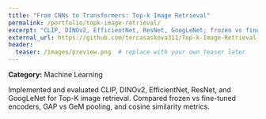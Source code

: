 ```yaml
---
title: "From CNNs to Transformers: Top-k Image Retrieval"
permalink: /portfolio/topk-image-retrieval/
excerpt: "CLIP, DINOv2, EfficientNet, ResNet, GoogLeNet; frozen vs fine-tuned; GAP vs GeM; cosine similarity."
external_url: https://github.com/tercasaskova311/Top-k-Image-Retrieval-Image-recognition-
header:
  teaser: /images/preview.png  # replace with your own teaser later
---
```

**Category:** Machine Learning

Implemented and evaluated CLIP, DINOv2, EfficientNet, ResNet, and GoogLeNet for Top-K image retrieval. Compared frozen vs fine-tuned encoders, GAP vs GeM pooling, and cosine similarity metrics.
